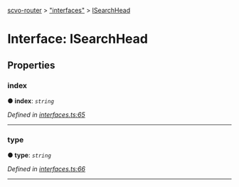 [scvo-router](../README.md) > ["interfaces"](../modules/_interfaces_.md) > [ISearchHead](../interfaces/_interfaces_.isearchhead.md)



# Interface: ISearchHead


## Properties
<a id="index"></a>

###  index

**●  index**:  *`string`* 

*Defined in [interfaces.ts:65](https://github.com/scvodigital/scvo-router/blob/cdc78cf/src/interfaces.ts#L65)*





___

<a id="type"></a>

###  type

**●  type**:  *`string`* 

*Defined in [interfaces.ts:66](https://github.com/scvodigital/scvo-router/blob/cdc78cf/src/interfaces.ts#L66)*





___


